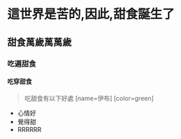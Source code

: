 # 這世界是苦的,因此,甜食誕生了

## 甜食萬歲萬萬歲
### 吃遍甜食
#### 吃穿甜食
> 吃甜食有以下好處 [name=伊布] [color=green] 
* 心情好
* 覺得甜 
* RRRRRR
